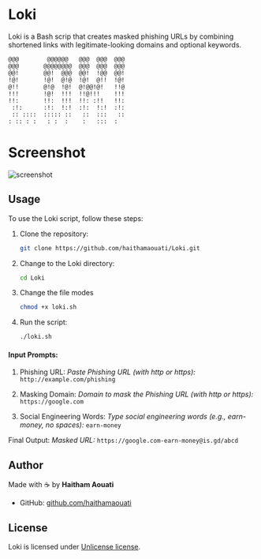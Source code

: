 # Loki
Loki is a Bash scrip that creates masked phishing URLs by combining shortened links with legitimate-looking domains and optional keywords.

```
@@@        @@@@@@   @@@  @@@  @@@
@@@       @@@@@@@@  @@@  @@@  @@@
@@!       @@!  @@@  @@!  !@@  @@!
!@!       !@!  @!@  !@!  @!!  !@!
@!!       @!@  !@!  @!@@!@!   !!@
!!!       !@!  !!!  !!@!!!    !!!
!!:       !!:  !!!  !!: :!!   !!:
 :!:      :!:  !:!  :!:  !:!  :!:
 :: ::::  ::::: ::   ::  :::   ::
: :: : :   : :  :    :   :::  :
```

# Screenshot

![screenshot]()

## Usage

To use the Loki script, follow these steps:

1. Clone the repository:

    ```bash
    git clone https://github.com/haithamaouati/Loki.git
    ```

2. Change to the Loki directory:

    ```bash
    cd Loki
    ```
    
3. Change the file modes
    ```bash
    chmod +x loki.sh
    ```
    
5. Run the script:

    ```bash
    ./loki.sh
    ```

#### Input Prompts:

1. Phishing URL:
_Paste Phishing URL (with http or https):_ `http://example.com/phishing`


2. Masking Domain:
_Domain to mask the Phishing URL (with http or https):_ `https://google.com`


3. Social Engineering Words:
_Type social engineering words (e.g., earn-money, no spaces):_ `earn-money`

Final Output:
_Masked URL:_ `https://google.com-earn-money@is.gd/abcd`

## Author

Made with :coffee: by **Haitham Aouati**
  - GitHub: [github.com/haithamaouati](https://github.com/haithamaouati)

## License

Loki is licensed under [Unlicense license](LICENSE).
